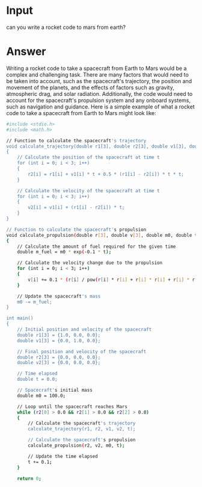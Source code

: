 # Input 

can you write a rocket code to mars from earth?

# Answer

Writing a rocket code to take a spacecraft from Earth to Mars would be a complex and challenging task. There are many factors that would need to be taken into account, such as the spacecraft's trajectory, the position and movement of the planets, and the effects of factors such as gravity, atmospheric drag, and solar radiation. Additionally, the code would need to account for the spacecraft's propulsion system and any onboard systems, such as navigation and guidance. Here is a simple example of what a rocket code to take a spacecraft from Earth to Mars might look like:



```bash
#include <stdio.h>
#include <math.h>

// Function to calculate the spacecraft's trajectory
void calculate_trajectory(double r1[3], double r2[3], double v1[3], double v2[3], double t)
{
    // Calculate the position of the spacecraft at time t
    for (int i = 0; i < 3; i++)
    {
        r2[i] = r1[i] + v1[i] * t + 0.5 * (r1[i] - r2[i]) * t * t;
    }

    // Calculate the velocity of the spacecraft at time t
    for (int i = 0; i < 3; i++)
    {
        v2[i] = v1[i] + (r1[i] - r2[i]) * t;
    }
}

// Function to calculate the spacecraft's propulsion
void calculate_propulsion(double r[3], double v[3], double m0, double t)
{
    // Calculate the amount of fuel required for the given time
    double m_fuel = m0 * exp(-0.1 * t);

    // Calculate the velocity change due to the propulsion
    for (int i = 0; i < 3; i++)
    {
        v[i] += 0.1 * (r[i] / pow(r[i] * r[i] + r[i] * r[i] + r[i] * r[i], 0.5));
    }

    // Update the spacecraft's mass
    m0 -= m_fuel;
}

int main()
{
    // Initial position and velocity of the spacecraft
    double r1[3] = {1.0, 0.0, 0.0};
    double v1[3] = {0.0, 1.0, 0.0};

    // Final position and velocity of the spacecraft
    double r2[3] = {0.0, 0.0, 0.0};
    double v2[3] = {0.0, 0.0, 0.0};

    // Time elapsed
    double t = 0.0;

    // Spacecraft's initial mass
    double m0 = 100.0;

    // Loop until the spacecraft reaches Mars
    while (r2[0] > 0.0 && r2[1] > 0.0 && r2[2] > 0.0)
    {
        // Calculate the spacecraft's trajectory
        calculate_trajectory(r1, r2, v1, v2, t);

        // Calculate the spacecraft's propulsion
        calculate_propulsion(r2, v2, m0, t);

        // Update the time elapsed
        t += 0.1;
    }

    return 0;
```

